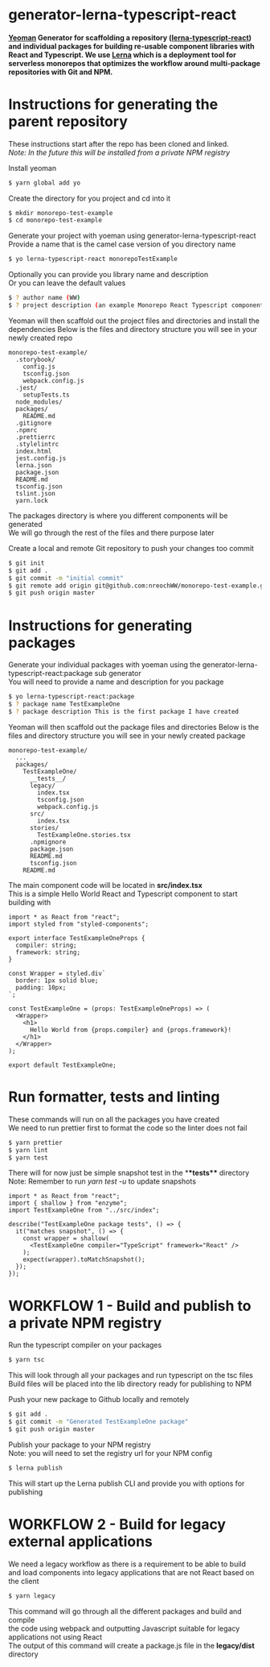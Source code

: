 # generator-lerna-typescript-react

#### [Yeoman] Generator for scaffolding a repository **([lerna-typescript-react])** and individual packages for building re-usable component libraries with React and Typescript. We use [Lerna] which is a deployment tool for serverless monorepos that optimizes the workflow around multi-package repositories with Git and NPM.

[yeoman]: https://yeoman.io/
[lerna-typescript-react]: https://github.com/nreochWW/lerna-typescript-react
[lerna]: https://github.com/lerna/lerna

# Instructions for generating the parent repository

These instructions start after the repo has been cloned and linked.\
_Note: In the future this will be installed from a private NPM registry_

Install yeoman

```sh
$ yarn global add yo
```

Create the directory for you project and cd into it

```sh
$ mkdir monorepo-test-example
$ cd monorepo-test-example
```

Generate your project with yoeman using generator-lerna-typescript-react\
Provide a name that is the camel case version of you directory name

```sh
$ yo lerna-typescript-react monorepoTestExample
```

Optionally you can provide you library name and description\
Or you can leave the default values

```sh
$ ? author name (WW)
$ ? project description (an example Monorepo React Typescript component library)
```

Yeoman will then scaffold out the project files and directories and install the dependencies
Below is the files and directory structure you will see in your newly created repo

```
monorepo-test-example/
  .storybook/
    config.js
    tsconfig.json
    webpack.config.js
  .jest/
    setupTests.ts
  node_modules/
  packages/
    README.md
  .gitignore
  .npmrc
  .prettierrc
  .stylelintrc
  index.html
  jest.config.js
  lerna.json
  package.json
  README.md
  tsconfig.json
  tslint.json
  yarn.lock
```

The packages directory is where you different components will be generated\
We will go through the rest of the files and there purpose later

Create a local and remote Git repository to push your changes too commit

```sh
$ git init
$ git add .
$ git commit -m "initial commit"
$ git remote add origin git@github.com:nreochWW/monorepo-test-example.git
$ git push origin master
```

# Instructions for generating packages

Generate your individual packages with yoeman using the generator-lerna-typescript-react:package sub generator\
You will need to provide a name and description for you package

```sh
$ yo lerna-typescript-react:package
$ ? package name TestExampleOne
$ ? package description This is the first package I have created
```

Yeoman will then scaffold out the package files and directories
Below is the files and directory structure you will see in your newly created package

```
monorepo-test-example/
  ...
  packages/
    TestExampleOne/
      __tests__/
      legacy/
        index.tsx
        tsconfig.json
        webpack.config.js
      src/
        index.tsx
      stories/
        TestExampleOne.stories.tsx
      .npmignore
      package.json
      README.md
      tsconfig.json
    README.md
```

The main component code will be located in **src/index.tsx**\
This is a simple Hello World React and Typescript component to start building with

```
import * as React from "react";
import styled from "styled-components";

export interface TestExampleOneProps {
  compiler: string;
  framework: string;
}

const Wrapper = styled.div`
  border: 1px solid blue;
  padding: 10px;
`;

const TestExampleOne = (props: TestExampleOneProps) => (
  <Wrapper>
    <h1>
      Hello World from {props.compiler} and {props.framework}!
    </h1>
  </Wrapper>
);

export default TestExampleOne;
```

# Run formatter, tests and linting

These commands will run on all the packages you have created\
We need to run prettier first to format the code so the linter does not fail

```sh
$ yarn prettier
$ yarn lint
$ yarn test
```

There will for now just be simple snapshot test in the \***\*tests\*\*** directory\
Note: Remember to run _yarn test -u_ to update snapshots

```
import * as React from "react";
import { shallow } from "enzyme";
import TestExampleOne from "../src/index";

describe("TestExampleOne package tests", () => {
  it("matches snapshot", () => {
    const wrapper = shallow(
      <TestExampleOne compiler="TypeScript" framework="React" />
    );
    expect(wrapper).toMatchSnapshot();
  });
});
```

# WORKFLOW 1 - Build and publish to a private NPM registry

Run the typescript compiler on your packages

```sh
$ yarn tsc
```

This will look through all your packages and run typescript on the tsc files\
Build files will be placed into the lib directory ready for publishing to NPM

Push your new package to Github locally and remotely

```sh
$ git add .
$ git commit -m "Generated TestExampleOne package"
$ git push origin master
```

Publish your package to your NPM registry\
Note: you will need to set the registry url for your NPM config

```sh
$ lerna publish
```

This will start up the Lerna publish CLI and provide you with options for publishing

# WORKFLOW 2 - Build for legacy external applications

We need a legacy workflow as there is a requirement to be able to build\
and load components into legacy applications that are not React based on the client

```sh
$ yarn legacy
```

This command will go through all the different packages and build and compile\
the code using webpack and outputting Javascript suitable for legacy applications not using React\
The output of this command will create a package.js file in the **legacy/dist** directory
